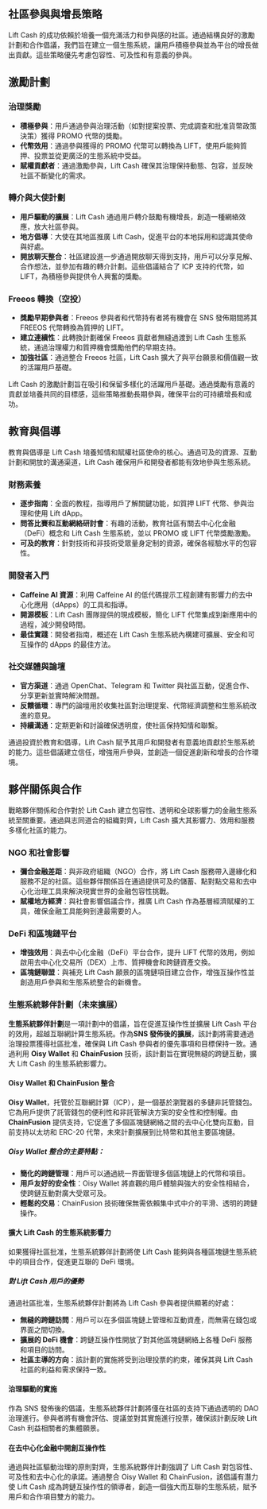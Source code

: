 ## 社區參與與增長策略

Lift Cash 的成功依賴於培養一個充滿活力和參與感的社區。通過結構良好的激勵計劃和合作倡議，我們旨在建立一個生態系統，讓用戶積極參與並為平台的增長做出貢獻。這些策略優先考慮包容性、可及性和有意義的參與。

## 激勵計劃

### 治理獎勵
- **積極參與**：用戶通過參與治理活動（如對提案投票、完成調查和批准貨幣政策決策）獲得 PROMO 代幣的獎勵。
- **代幣效用**：通過參與獲得的 PROMO 代幣可以轉換為 LIFT，使用戶能夠質押、投票並從更廣泛的生態系統中受益。
- **賦權貢獻者**：通過激勵參與，Lift Cash 確保其治理保持動態、包容，並反映社區不斷變化的需求。

### 轉介與大使計劃
- **用戶驅動的擴展**：Lift Cash 通過用戶轉介鼓勵有機增長，創造一種網絡效應，放大社區參與。
- **地方倡導**：大使在其地區推廣 Lift Cash，促進平台的本地採用和認識其使命與好處。
- **開放聊天整合**：社區建設進一步通過開放聊天得到支持，用戶可以分享見解、合作想法，並參加有趣的轉介計劃。這些倡議結合了 ICP 支持的代幣，如 LIFT，為積極參與提供令人興奮的獎勵。

### Freeos 轉換（空投）
- **獎勵早期參與者**：Freeos 參與者和代幣持有者將有機會在 SNS 發佈期間將其 FREEOS 代幣轉換為質押的 LIFT。
- **建立連續性**：此轉換計劃確保 Freeos 貢獻者無縫過渡到 Lift Cash 生態系統，通過治理權力和質押機會獎勵他們的早期支持。
- **加強社區**：通過整合 Freeos 社區，Lift Cash 擴大了與平台願景和價值觀一致的活躍用戶基礎。

Lift Cash 的激勵計劃旨在吸引和保留多樣化的活躍用戶基礎。通過獎勵有意義的貢獻並培養共同的目標感，這些策略推動長期參與，確保平台的可持續增長和成功。

## 教育與倡導

教育與倡導是 Lift Cash 培養知情和賦權社區使命的核心。通過可及的資源、互動計劃和開放的溝通渠道，Lift Cash 確保用戶和開發者都能有效地參與生態系統。

### 財務素養
- **逐步指南**：全面的教程，指導用戶了解關鍵功能，如質押 LIFT 代幣、參與治理和使用 Lift dApp。
- **問答比賽和互動網絡研討會**：有趣的活動，教育社區有關去中心化金融（DeFi）概念和 Lift Cash 生態系統，並以 PROMO 或 LIFT 代幣獎勵激勵。
- **可及的教育**：針對技術和非技術受眾量身定制的資源，確保各經驗水平的包容性。

### 開發者入門
- **Caffeine AI 資源**：利用 Caffeine AI 的低代碼提示工程創建有影響力的去中心化應用（dApps）的工具和指導。
- **開源模板**：Lift Cash 團隊提供的現成模板，簡化 LIFT 代幣集成到新應用中的過程，減少開發時間。
- **最佳實踐**：開發者指南，概述在 Lift Cash 生態系統內構建可擴展、安全和可互操作的 dApps 的最佳方法。

### 社交媒體與論壇
- **官方渠道**：通過 OpenChat、Telegram 和 Twitter 與社區互動，促進合作、分享更新並實時解決問題。
- **反饋循環**：專門的論壇用於收集社區對治理提案、代幣經濟調整和生態系統改進的意見。
- **持續溝通**：定期更新和討論確保透明度，使社區保持知情和聯繫。

通過投資於教育和倡導，Lift Cash 賦予其用戶和開發者有意義地貢獻於生態系統的能力。這些倡議建立信任，增強用戶參與，並創造一個促進創新和增長的合作環境。

## 夥伴關係與合作

戰略夥伴關係和合作對於 Lift Cash 建立包容性、透明和全球影響力的金融生態系統至關重要。通過與志同道合的組織對齊，Lift Cash 擴大其影響力、效用和服務多樣化社區的能力。

### NGO 和社會影響
- **彌合金融差距**：與非政府組織（NGO）合作，將 Lift Cash 服務帶入邊緣化和服務不足的社區。這些夥伴關係旨在通過提供可及的儲蓄、點對點交易和去中心化治理工具來解決現實世界的金融包容性挑戰。
- **賦權地方經濟**：與社會影響倡議合作，推廣 Lift Cash 作為基層經濟賦權的工具，確保金融工具能夠到達最需要的人。

### DeFi 和區塊鏈平台
- **增強效用**：與去中心化金融（DeFi）平台合作，提升 LIFT 代幣的效用，例如啟用去中心化交易所（DEX）上市、質押機會和跨鏈資產交換。
- **區塊鏈聯盟**：與補充 Lift Cash 願景的區塊鏈項目建立合作，增強互操作性並創造用戶參與和生態系統整合的新機會。

### 生態系統夥伴計劃（未來擴展）

**生態系統夥伴計劃**是一項計劃中的倡議，旨在促進互操作性並擴展 Lift Cash 平台的效用，超越互聯網計算生態系統。作為**SNS 發佈後的擴展**，該計劃將需要通過治理投票獲得社區批准，確保與 Lift Cash 參與者的優先事項和目標保持一致。通過利用 **Oisy Wallet** 和 **ChainFusion** 技術，該計劃旨在實現無縫的跨鏈互動，擴大 Lift Cash 的生態系統影響力。

#### Oisy Wallet 和 ChainFusion 整合

**Oisy Wallet**，托管於互聯網計算（ICP），是一個基於瀏覽器的多鏈非託管錢包。它為用戶提供了託管錢包的便利性和非託管解決方案的安全性和控制權。由 **ChainFusion** 提供支持，它促進了多個區塊鏈網絡之間的去中心化雙向互動，目前支持以太坊和 ERC-20 代幣，未來計劃擴展到比特幣和其他主要區塊鏈。

##### Oisy Wallet 整合的主要特點：
- **簡化的跨鏈管理**：用戶可以通過統一界面管理多個區塊鏈上的代幣和項目。
- **用戶友好的安全性**：Oisy Wallet 將直觀的用戶體驗與強大的安全性相結合，使跨鏈互動對廣大受眾可及。
- **輕鬆的交易**：ChainFusion 技術確保無需依賴集中式中介的平滑、透明的跨鏈操作。

#### 擴大 Lift Cash 的生態系統影響力

如果獲得社區批准，生態系統夥伴計劃將使 Lift Cash 能夠與各種區塊鏈生態系統中的項目合作，促進更互聯的 DeFi 環境。

##### 對 Lift Cash 用戶的優勢

通過社區批准，生態系統夥伴計劃將為 Lift Cash 參與者提供顯著的好處：

- **無縫的跨鏈訪問**：用戶可以在多個區塊鏈上管理和互動資產，而無需在錢包或界面之間切換。
- **擴展的 DeFi 機會**：跨鏈互操作性開放了對其他區塊鏈網絡上各種 DeFi 服務和項目的訪問。
- **社區主導的方向**：該計劃的實施將受到治理投票的約束，確保其與 Lift Cash 社區的利益和需求保持一致。

#### 治理驅動的實施

作為 SNS 發佈後的倡議，生態系統夥伴計劃將僅在社區的支持下通過透明的 DAO 治理進行。參與者將有機會評估、提議並對其實施進行投票，確保該計劃反映 Lift Cash 利益相關者的集體願景。

#### 在去中心化金融中開創互操作性

通過與社區驅動治理的原則對齊，生態系統夥伴計劃強調了 Lift Cash 對包容性、可及性和去中心化的承諾。通過整合 Oisy Wallet 和 ChainFusion，該倡議有潛力使 Lift Cash 成為跨鏈互操作性的領導者，創造一個強大而互聯的生態系統，賦予用戶和合作項目雙方的能力。
